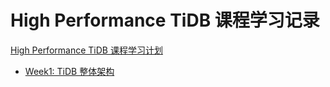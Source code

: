 # High Performance TiDB 课程学习记录

[High Performance TiDB 课程学习计划](https://docs.qq.com/sheet/DSlBwS3VCb01kTnZw?tab=BB08J2)

- [Week1: TiDB 整体架构](Week1/homework.md)